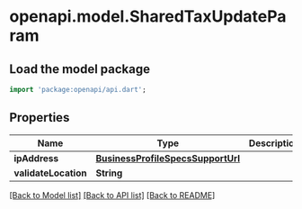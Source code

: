# openapi.model.SharedTaxUpdateParam

## Load the model package
```dart
import 'package:openapi/api.dart';
```

## Properties
Name | Type | Description | Notes
------------ | ------------- | ------------- | -------------
**ipAddress** | [**BusinessProfileSpecsSupportUrl**](BusinessProfileSpecsSupportUrl.md) |  | [optional] 
**validateLocation** | **String** |  | [optional] 

[[Back to Model list]](../README.md#documentation-for-models) [[Back to API list]](../README.md#documentation-for-api-endpoints) [[Back to README]](../README.md)


